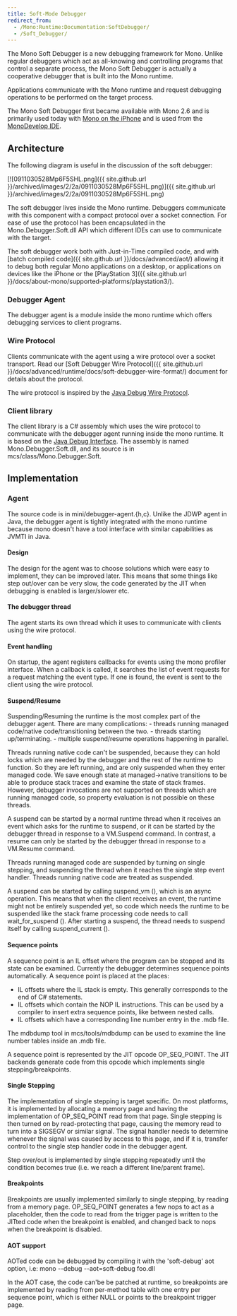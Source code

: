 ```yaml
---
title: Soft-Mode Debugger
redirect_from:
  - /Mono:Runtime:Documentation:SoftDebugger/
  - /Soft_Debugger/
---
```


The Mono Soft Debugger is a new debugging framework for Mono. Unlike regular debuggers which act as all-knowing and controlling programs that control a separate process, the Mono Soft Debugger is actually a cooperative debugger that is built into the Mono runtime.

Applications communicate with the Mono runtime and request debugging operations to be performed on the target process.

 The Mono Soft Debugger first became available with Mono 2.6 and is primarily used today with [Mono on the iPhone](http://monotouch.net) and is used from the [MonoDevelop IDE](http://monodevelop.com).

Architecture
------------

The following diagram is useful in the discussion of the soft debugger:

[![0911030528Mp6F5SHL.png]({{ site.github.url }}/archived/images/2/2a/0911030528Mp6F5SHL.png)]({{ site.github.url }}/archived/images/2/2a/0911030528Mp6F5SHL.png)

The soft debugger lives inside the Mono runtime. Debuggers communicate with this component with a compact protocol over a socket connection. For ease of use the protocol has been encapsulated in the Mono.Debugger.Soft.dll API which different IDEs can use to communicate with the target.

The soft debugger work both with Just-in-Time compiled code, and with [batch compiled code]({{ site.github.url }}/docs/advanced/aot/) allowing it to debug both regular Mono applications on a desktop, or applications on devices like the iPhone or the [PlayStation 3]({{ site.github.url }}/docs/about-mono/supported-platforms/playstation3/).

### Debugger Agent

The debugger agent is a module inside the mono runtime which offers debugging services to client programs.

### Wire Protocol

Clients communicate with the agent using a wire protocol over a socket transport. Read our [Soft Debugger Wire Protocol]({{ site.github.url }}/docs/advanced/runtime/docs/soft-debugger-wire-format/) document for details about the protocol.

The wire protocol is inspired by the [Java Debug Wire Protocol](http://java.sun.com/j2se/1.5.0/docs/guide/jpda/jdwp-spec.html).

### Client library

The client library is a C\# assembly which uses the wire protocol to communicate with the debugger agent running inside the mono runtime. It is based on the [Java Debug Interface](http://java.sun.com/j2se/1.5.0/docs/guide/jpda/jdi/). The assembly is named Mono.Debugger.Soft.dll, and its source is in mcs/class/Mono.Debugger.Soft.

Implementation
--------------

### Agent

The source code is in mini/debugger-agent.{h,c}. Unlike the JDWP agent in Java, the debugger agent is tightly integrated with the mono runtime because mono doesn't have a tool interface with similar capabilities as JVMTI in Java.

#### Design

The design for the agent was to choose solutions which were easy to implement, they can be improved later. This means that some things like step out/over can be very slow, the code generated by the JIT when debugging is enabled is larger/slower etc.

#### The debugger thread

The agent starts its own thread which it uses to communicate with clients using the wire protocol.

#### Event handling

On startup, the agent registers callbacks for events using the mono profiler interface. When a callback is called, it searches the list of event requests for a request matching the event type. If one is found, the event is sent to the client using the wire protocol.

#### Suspend/Resume

Suspending/Resuming the runtime is the most complex part of the debugger agent. There are many complications: - threads running managed code/native code/transitioning between the two. - threads starting up/terminating. - multiple suspend/resume operations happening in parallel.

Threads running native code can't be suspended, because they can hold locks which are needed by the debugger and the rest of the runtime to function. So they are left running, and are only suspended when they enter managed code. We save enough state at managed-\>native transitions to be able to produce stack traces and examine the state of stack frames. However, debugger invocations are not supported on threads which are running managed code, so property evaluation is not possible on these threads.

A suspend can be started by a normal runtime thread when it receives an event which asks for the runtime to suspend, or it can be started by the debugger thread in response to a VM.Suspend command. In contrast, a resume can only be started by the debugger thread in response to a VM.Resume command.

Threads running managed code are suspended by turning on single stepping, and suspending the thread when it reaches the single step event handler. Threads running native code are treated as suspended.

A suspend can be started by calling suspend\_vm (), which is an async operation. This means that when the client receives an event, the runtime might not be entirely suspended yet, so code which needs the runtime to be suspended like the stack frame processing code needs to call wait\_for\_suspend (). After starting a suspend, the thread needs to suspend itself by calling suspend\_current ().

#### Sequence points

A sequence point is an IL offset where the program can be stopped and its state can be examined. Currently the debugger determines sequence points automatically. A sequence point is placed at the places:

-   IL offsets where the IL stack is empty. This generally corresponds to the end of C\# statements.
-   IL offsets which contain the NOP IL instructions. This can be used by a compiler to insert extra sequence points, like between nested calls.
-   IL offsets which have a corresponding line number entry in the .mdb file.

The mdbdump tool in mcs/tools/mdbdump can be used to examine the line number tables inside an .mdb file.

A sequence point is represented by the JIT opcode OP\_SEQ\_POINT. The JIT backends generate code from this opcode which implements single stepping/breakpoints.

#### Single Stepping

The implementation of single stepping is target specific. On most platforms, it is implemented by allocating a memory page and having the implementation of OP\_SEQ\_POINT read from that page. Single stepping is then turned on by read-protecting that page, causing the memory read to turn into a SIGSEGV or similar signal. The signal handler needs to determine whenever the signal was caused by access to this page, and if it is, transfer control to the single step handler code in the debugger agent.

Step over/out is implemented by single stepping repeatedly until the condition becomes true (i.e. we reach a different line/parent frame).

#### Breakpoints

Breakpoints are usually implemented similarly to single stepping, by reading from a memory page. OP\_SEQ\_POINT generates a few nops to act as a placeholder, then the code to read from the trigger page is written to the JITted code when the breakpoint is enabled, and changed back to nops when the breakpoint is disabled.

#### AOT support

AOTed code can be debugged by compiling it with the 'soft-debug' aot option, i.e: mono --debug --aot=soft-debug foo.dll

In the AOT case, the code can'be be patched at runtime, so breakpoints are implemented by reading from per-method table with one entry per sequence point, which is either NULL or points to the breakpoint trigger page.

